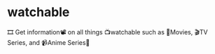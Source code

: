 # watchable
🎞 Get information📽 on all things 📺watchable such as 🎥Movies, 🎬TV Series, and 📹Anime Series📼
